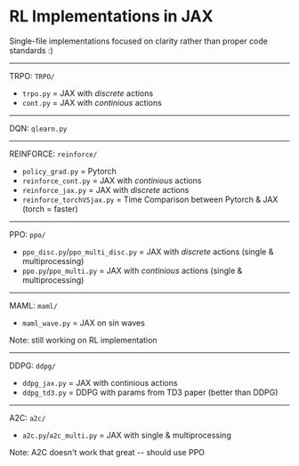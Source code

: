 # RL Implementations in JAX 

Single-file implementations focused on clarity rather than proper code standards :)

---
TRPO: `TRPO/`
- `trpo.py` = JAX with *discrete* actions
- `cont.py` = JAX with *continious* actions

---
DQN: `qlearn.py`

---
REINFORCE: `reinforce/`
- `policy_grad.py` = Pytorch  
- `reinforce_cont.py` = JAX with *continious* actions
- `reinforce_jax.py` = JAX with *discrete* actions 
- `reinforce_torchVSjax.py` = Time Comparison between Pytorch & JAX (torch = faster)

---
PPO: `ppo/`
- `ppo_disc.py`/`ppo_multi_disc.py` = JAX with *discrete* actions (single & multiprocessing)
- `ppo.py`/`ppo_multi.py` = JAX with *continious* actions (single & multiprocessing)

---
MAML: `maml/`
- `maml_wave.py` = JAX on sin waves 

Note: still working on RL implementation

---
DDPG: `ddpg/`
- `ddpg_jax.py` = JAX with continious actions
- `ddpg_td3.py` = DDPG with params from TD3 paper (better than DDPG)

---
A2C: `a2c/`
- `a2c.py`/`a2c_multi.py` = JAX with single & multiprocessing 

Note: A2C doesn't work that great -- should use PPO 

